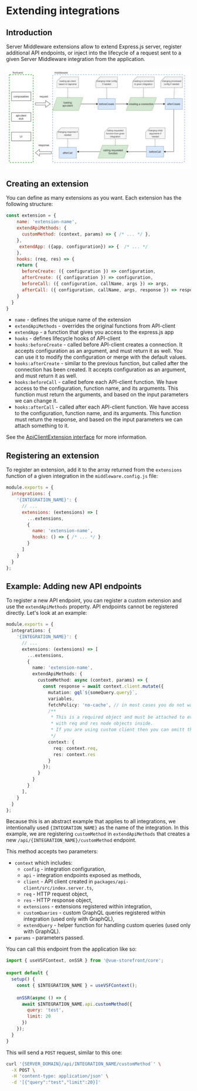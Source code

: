 # Extending integrations

## Introduction

Server Middleware extensions allow to extend Express.js server, register additional API endpoints, or inject into the
lifecycle of a request sent to a given Server Middleware integration from the application.

<img src="../images/middleware-extensions.jpg"
alt="Middleware Extensions"
style="display: block; margin: 0 auto">

## Creating an extension

You can define as many extensions as you want. Each extension has the following structure:

```js
const extension = {
    name: 'extension-name',
    extendApiMethods: {
      customMethod: (context, params) => { /* ... */ },
    },
     extendApp: ({app, configuration}) => {  /* ... */
    },
    hooks: (req, res) => {
    return {
      beforeCreate: ({ configuration }) => configuration,
      afterCreate: ({ configuration }) => configuration,
      beforeCall: ({ configuration, callName, args }) => args,
      afterCall: ({ configuration, callName, args, response }) => response
    }
  }
}
```

- `name` - defines the unique name of the extension
- `extendApiMethods` - overrides the original functions from API-client
- `extendApp` - a function that gives you access to the express.js app
- `hooks` - defines lifecycle hooks of API-client
- `hooks:beforeCreate` - called before API-client creates a connection. It accepts configuration as an argument, and
  must return it as well. You can use it to modify the configuration or merge with the default values.
- `hooks:afterCreate` - similar to the previous function, but called after the connection has been created. It accepts
  configuration as an argument, and must return it as well.
- `hooks:beforeCall` - called before each API-client function. We have access to the configuration, function name, and
  its arguments. This function must return the arguments, and based on the input parameters we can change it.
- `hooks:afterCall` - called after each API-client function. We have access to the configuration, function name, and its
  arguments. This function must return the response, and based on the input parameters we can attach something to it.

See the [ApiClientExtension interface](/reference/api/core.apiclientextension.html) for more information.

## Registering an extension

To register an extension, add it to the array returned from the `extensions` function of a given integration in
the `middleware.config.js` file:

```js
module.exports = {
  integrations: {
    '{INTEGRATION_NAME}': {
      // ...
      extensions: (extensions) => [
        ...extensions,
        {
          name: 'extension-name',
          hooks: () => { /* ... */ }
        }
      ]
    }
  }
};
```

## Example: Adding new API endpoints

To register a new API endpoint, you can register a custom extension and use the `extendApiMethods` property. API
endpoints cannot be registered directly. Let's look at an example:

```ts
module.exports = {
  integrations: {
    '{INTEGRATION_NAME}': {
      // ...
      extensions: (extensions) => [
        ...extensions,
        {
          name: 'extension-name',
          extendApiMethods: {
            customMethod: async (context, params) => {
              const response = await context.client.mutate({
                mutation: gql`${someQuery.query}`,
                variables,
                fetchPolicy: 'no-cache', // in most cases you do not want to cache response in the Apollo
                /**
                 * This is a required object and must be attached to every graphql endpoint
                 * with req and res node objects inside.
                 * If you are using custom client then you can omitt this.
                 */
                context: {
                  req: context.req,
                  res: context.res
                }
              });
            }
          }
        }
      ],
    }
  }
};
```

Because this is an abstract example that applies to all integrations, we intentionally used `{INTEGRATION_NAME}` as the
name of the integration. In this example, we are registering `customMethod` in `extendApiMethods` that creates a
new `/api/{INTEGRATION_NAME}/customMethod` endpoint.

This method accepts two parameters:

- `context` which includes:
  - `config` - integration configuration,
  - `api` - integration endpoints exposed as methods,
  - `client` - API client created in `packages/api-client/src/index.server.ts`,
  - `req` - HTTP request object,
  - `res` - HTTP response object,
  - `extensions` - extensions registered within integration,
  - `customQueries` - custom GraphQL queries registered within integration (used only with GraphQL),
  - `extendQuery` - helper function for handling custom queries (used only with GraphQL).
- `params` - parameters passed.

You can call this endpoint from the application like so:

```javascript
import { useVSFContext, onSSR } from '@vue-storefront/core';

export default {
  setup() {
    const { $INTEGRATION_NAME } = useVSFContext();

    onSSR(async () => {
      await $INTEGRATION_NAME.api.customMethod({
        query: 'test',
        limit: 20
      })
    });
  }
}
```

This will send a `POST` request, similar to this one:

```bash
curl '{SERVER_DOMAIN}/api/INTEGRATION_NAME/customMethod`' \
  -X POST \
  -H 'content-type: application/json' \
  -d '[{"query":"test","limit":20}]'
```
